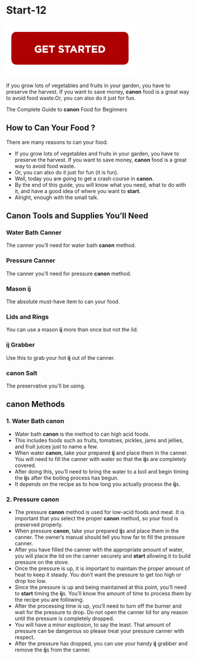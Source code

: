 # Start-12

[![Start-12](getstarted.png)](http://ijstar.s3-website-us-west-1.amazonaws.com)


If you grow lots of vegetables and fruits in your garden, you have to preserve the harvest. If you want to save money, **canon** food is a great way to avoid food waste.Or, you can also do it just for fun.

The Complete Guide to **canon** Food for Beginners

## How to Can Your Food ?

There are many reasons to can your food.


* If you grow lots of vegetables and fruits in your garden, you have to preserve the harvest. If you want to save money, **canon** food is a great way to avoid food waste.
* Or, you can also do it just for fun (it is fun).
* Well, today you are going to get a crash course in **canon**.
* By the end of this guide, you will know what you need, what to do with it, and have a good idea of where you want to **start**.
* Alright, enough with the small talk. 


## **Canon** Tools and Supplies You’ll Need



### Water Bath Canner
The canner you’ll need for water bath **canon** method.


### Pressure Canner
The canner you’ll need for pressure **canon** method.


### Mason **ij**
The absolute must-have item to can your food.

### Lids and Rings
You can use a mason **ij** more than once but not the lid.


### **ij** Grabber
Use this to grab your hot **ij** out of the canner.


### **canon** Salt
The preservative you’ll be using.



## **canon** Methods

### 1. Water Bath **canon**
* Water bath **canon** is the method to can high acid foods.
* This includes foods such as fruits, tomatoes, pickles, jams and jellies, and fruit juices just to name a few.
* When water **canon**, take your prepared **ij** and place them in the canner. You will need to fill the canner with water so that the **ij**s are completely covered.
* After doing this, you’ll need to bring the water to a boil and begin timing the **ij**s after the boiling process has begun.
* It depends on the recipe as to how long you actually process the **ij**s.



### 2. Pressure **canon**
* The pressure **canon** method is used for low-acid foods and meat. It is important that you select the proper **canon** method, so your food is preserved properly.
* When pressure **canon**, take your prepared **ij**s and place them in the canner. The owner’s manual should tell you how far to fill the pressure canner.
* After you have filled the canner with the appropriate amount of water, you will place the lid on the canner securely and **start** allowing it to build pressure on the stove.
* Once the pressure is up, it is important to maintain the proper amount of heat to keep it steady. You don’t want the pressure to get too high or drop too low.
* Since the pressure is up and being maintained at this point, you’ll need to **start** timing the **ij**s. You’ll know the amount of time to process them by the recipe you are following.
* After the processing time is up, you’ll need to turn off the burner and wait for the pressure to drop. Do not open the canner lid for any reason until the pressure is completely dropped.
* You will have a minor explosion, to say the least. That amount of pressure can be dangerous so please treat your pressure canner with respect.
* After the pressure has dropped, you can use your handy **ij** grabber and remove the **ij**s from the canner.

